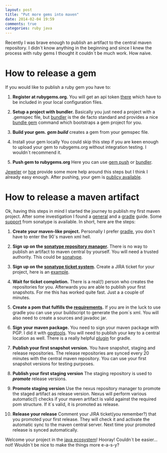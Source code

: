 ```yaml
---
layout: post
title: "Put more gems into maven"
date: 2014-02-04 19:59
comments: true
categories: ruby java
---
```

Recently I was brave enough to publish an artifact to the central maven repository. I didn´t know
anything in the beginning and since I knew the process with ruby gems I thought it couldn´t be much
work. How naive.

# How to release a gem

If you would like to publish a ruby gem you have to:

1. **Register at rubygems.org.**
You will get an api token [there][1] which have to be included in your local configuration files.

2. **Setup a project with bundler.**
Basically you just need a project with a .gemspec file, but [bundler][2] is the de facto standard and
provides a nice [bundle gem][3] command which bootstraps a gem project for you.

3. **Build your gem.**
***gem build*** creates a gem from your gemspec file.

4. Install your gem locally
You could skip this step if you are keen enough to upload your gem to rubygems.org without
integration testing. I wouldn´t recommend it.

5. **Push gem to rubygems.org**
Here you can use [gem push][4] or [bundler][5].

[Jeweler][6] or [hoe][7] provide some more help around this steps but I think I already easy enough.
After pushing, your gem is [publicy available][18].

# How to release a maven artifact
Ok, having this steps in mind I started the journey to publish my first maven project. After some
investigation I found a [general][8] and a [gradle][19] guide. Some [support][20] from sonatype is
available. In short, here are the steps:

1. **Create your maven-like project.**
Personally I prefer [gradle][9], you don´t have to enter the 90´s maven xml hell.

2. **Sign up on the [sonatype repository manager][11].**
There is no way to publish an artifact to maven central by yourself. You will need a trusted
authority. This could be [sonatype][10].

3. **Sign up on the [sonatype ticket system][12].**
Create a JIRA ticket for your project, here is an [example][13].

4. **Wait for ticket completion.**
There is a real(!) person who creates the repositories for you. Afterwards you are able to publish
your first snapshots. For me this has worked quite fast. Just a a couple of minutes.

5. **Create a pom that fulfills the [requirements][14].**
If you are in the luck to use gradle you can use your buildscript to generate the pom´s xml. You
will also need to create a sources and javadoc jar.

6. **Sign your maven package.**
You need to sign your maven package with PGP. I did it with [gpgtools][15]. You will need to publish your
key to a central location as well. There is a really helpful [plugin][16] for gradle.

7. **Publish your first snapshot version.**
You have snapshot, staging and release repositories. The release repositories are synced every 20
minutes with the central maven repository. You can use your first snapshot versions for testing
purposes.

8. **Publish your first staging version**
The staging repository is used to ***promote*** release versions.

9. **Promote staging version**
Use the nexus repository manager to promote the staged artifact as release version. Nexus will
perform various automatic(!) checks if your maven artifact is valid against the required pom
structure. If it´s valid, it is promoted as release.

10. **Release your release**
Comment your JIRA ticket(you remember?) that you promoted your first release. They will check it and
activate the automatic sync to the maven central server. Next time your promoted release is synced
automatically.

Welcome your project in the [java ecosystem][17]! Hooray! Couldn´t be easier... not! Wouldn´t be
nice to make the things more e-a-s-y?

[1]: http://rubygems.org
[2]: http://bundler.io
[3]: http://bundler.io/v1.5/bundle_gem.html
[4]: http://guides.rubygems.org/command-reference/#gem_push
[5]: https://github.com/radar/guides/blob/master/gem-development.md
[6]: https://github.com/technicalpickles/jeweler
[7]: https://github.com/seattlerb/hoe
[8]: http://jroller.com/holy/entry/releasing_a_project_to_maven
[9]: http://www.gradle.org/
[10]: http://www.sonatype.com/
[11]: https://oss.sonatype.org/
[12]: https://issues.sonatype.org/
[13]: https://issues.sonatype.org/browse/OSSRH-141
[14]: https://docs.sonatype.org/display/Repository/Sonatype+OSS+Maven+Repository+Usage+Guide#SonatypeOSSMavenRepositoryUsageGuide-6.CentralSyncRequirement
[15]: https://gpgtools.org/
[16]: http://www.gradle.org/docs/current/userguide/signing_plugin.html
[17]: http://search.maven.org/
[18]: https://rubygems.org/gems/ficsr
[19]: http://jedicoder.blogspot.de/2011/11/automated-gradle-project-deployment-to.html
[20]: https://support.sonatype.com/entries/21580432-how-do-i-configure-my-gradle-build-to-publish-artifacts-to-nexus
